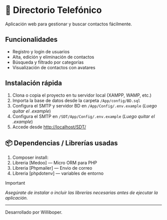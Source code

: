 # 📒 Directorio Telefónico

Aplicación web para gestionar y buscar contactos fácilmente.

## Funcionalidades
- Registro y login de usuarios
- Alta, edición y eliminación de contactos
- Búsqueda y filtrado por categorías
- Visualización de contactos con avatares

## Instalación rápida
1. Clona o copia el proyecto en tu servidor local (XAMPP, WAMP, etc.)
2. Importa la base de datos desde la carpeta `/App/config/BD.sql`
3. Configura el SMTP y servidor BD en `/App/Config/.env.example` (_Luego quitar el .example_)
4. Configura el SMTP en `/SDT/App/Config/.env.example` (_Luego quitar el .example_)
5. Accede desde [http://localhost/SDT/](http://localhost/SDT/)

## 📦 Dependencias / Librerías usadas
1. Composer install:
2. Libreria [Medoo] — Micro ORM para PHP
3. Libreria [Phpmailer] — Envio de correo
4. Libreria [phpdotenv] — variables de entorno

> [!IMPORTANT]
> _Asegúrate de instalar o incluir las librerías necesarias antes de ejecutar la aplicación._

---
Desarrollado por Williboper.  
